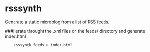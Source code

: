 # rsssynth
Generate a static microblog from a list of RSS feeds. 

###Iterate throught the .xml files on the feeds/ directory and generate index.html
```bash
    rsssynth feeds > index.html
```
